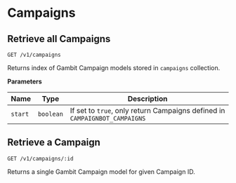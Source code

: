 # Campaigns

## Retrieve all Campaigns 

```
GET /v1/campaigns
```

Returns index of Gambit Campaign models stored in `campaigns` collection.

**Parameters**

Name | Type | Description
--- | --- | ---
`start` | `boolean` | If set to `true`, only return Campaigns defined in `CAMPAIGNBOT_CAMPAIGNS`

## Retrieve a Campaign

```
GET /v1/campaigns/:id
```

Returns a single Gambit Campaign model for given Campaign ID.
